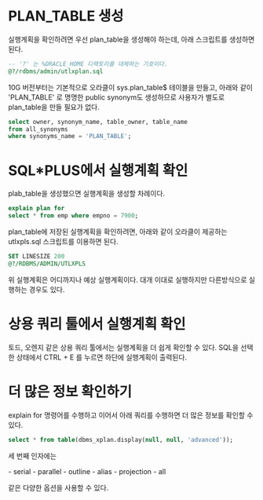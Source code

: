 # PLAN_TABLE 생성

실행계획을 확인하려면 우선 plan_table을 생성해야 하는데, 아래 스크립트를 생성하면 된다.

```sql
-- '?' 는 %ORACLE_HOME 디랙토리를 대체하는 기호이다.
@?/rdbms/admin/utlxplan.sql
```

10G 버전부터는 기본적으로 오라클이 sys.plan_table$ 테이블을 만들고, 아래와 같이 'PLAN_TABLE' 로 명명한 public synonym도 생성하므로 사용자가 별도로 plan_table을 만들 필요가 없다.

```sql
select owner, synonym_name, table_owner, table_name
from all_synonyms
where synonyms_name = 'PLAN_TABLE';
```

# SQL\*PLUS에서 실행계획 확인

plab_table을 생성했으면 실행계획을 생성할 차례이다.

```sql
explain plan for
select * from emp where empno = 7900;
```

plan_table에 저장된 실행계획을 확인하려면, 아래와 같이 오라클이 제공하는 utlxpls.sql 스크립트를 이용하면 된다.

```sql
SET LINESIZE 200
@?/RDBMS/ADMIN/UTLXPLS

```

위 실행계획은 어디까지나 예상 실행계획이다. 대개 이대로 실행하지만 다른방식으로 실행하는 경우도 있다.

# 상용 쿼리 툴에서 실행계획 확인

토드, 오렌지 같은 상용 쿼리 툴에서는 실행계획을 더 쉽게 확인할 수 있다.
SQL을 선택한 상태에서 CTRL + E 를 누르면 하단에 실행계획이 출력된다.

# 더 많은 정보 확인하기

explain for 명령어를 수행하고 이어서 아래 쿼리를 수행하면 더 많은 정보를 확인할 수 있다.

```sql
select * from table(dbms_xplan.display(null, null, 'advanced'));
```

세 번째 인자에는

\- serial
\- parallel
\- outline
\- alias
\- projection
\- all

같은 다양한 옵션을 사용할 수 있다.
